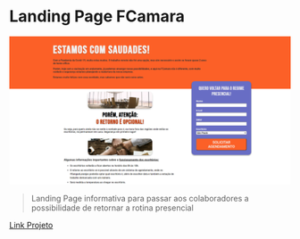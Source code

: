 # Landing Page FCamara
<img src="/img/Imagem-Landing-Page.png" alt="Imagem Landing Page">

> Landing Page informativa para passar aos colaboradores a possibilidade de retornar a rotina presencial

[Link Projeto](https://moscarde.github.io/LandingPage.FCamara/)
